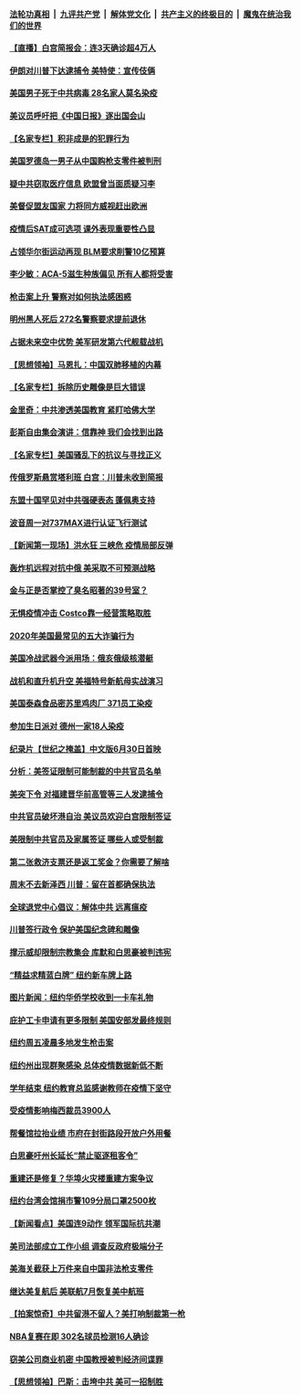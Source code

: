 ####  [法轮功真相](../../../../basic/blob/master/README.md?t=06300431) &nbsp;|&nbsp; [九评共产党](../../../../9ping.md/blob/master/README.md?t=06300431) &nbsp;|&nbsp; [解体党文化](../../../../jtdwh.md/blob/master/README.md?t=06300431)  &nbsp;|&nbsp; [共产主义的终极目的](../../../../gczydzjmd.md/blob/master/README.md?t=06300431) &nbsp;|&nbsp; [魔鬼在统治我们的世界](../../../../mgztzwmdsj.md/blob/master/README.md?t=06300431) 

#### [【直播】白宫简报会：连3天确诊超4万人](../pages/nsc412/n12220209.md?t=06300431) 

#### [伊朗对川普下达逮捕令 美特使：宣传伎俩](../pages/nsc412/n12220063.md?t=06300431) 

#### [美国男子死于中共病毒 28名家人莫名染疫](../pages/nsc412/n12219853.md?t=06300431) 

#### [美议员呼吁把《中国日报》逐出国会山](../pages/nsc412/n12219500.md?t=06300431) 

#### [【名家专栏】积非成是的犯罪行为](../pages/nsc412/n12210310.md?t=06300431) 

#### [美国罗德岛一男子从中国购枪支零件被判刑](../pages/nsc412/n12218503.md?t=06300431) 

#### [疑中共窃取医疗信息 欧盟曾当面质疑习李](../pages/nsc412/n12219204.md?t=06300431) 

#### [美督促盟友国家 力将同方威视赶出欧洲](../pages/nsc412/n12217695.md?t=06300431) 

#### [疫情后SAT成可选项  课外表现重要性凸显](../pages/nsc412/n12218516.md?t=06300431) 

#### [占领华尔街运动再现 BLM要求削警10亿预算](../pages/nsc412/n12218559.md?t=06300431) 

#### [李少敏：ACA-5滋生种族偏见      所有人都将受害](../pages/nsc412/n12218783.md?t=06300431) 

#### [枪击案上升 警察对如何执法感困惑](../pages/nsc412/n12218514.md?t=06300431) 

#### [明州黑人死后 272名警察要求提前退休](../pages/nsc412/n12218512.md?t=06300431) 

#### [占据未来空中优势 美军研发第六代舰载战机](../pages/nsc412/n12218407.md?t=06300431) 

#### [【思想领袖】马恩扎：中国双肺移植的内幕](../pages/nsc412/n12047397.md?t=06300431) 

#### [【名家专栏】拆除历史雕像是巨大错误](../pages/nsc412/n12216707.md?t=06300431) 

#### [金里奇：中共渗透美国教育 紧盯哈佛大学](../pages/nsc412/n12217783.md?t=06300431) 

#### [彭斯自由集会演讲：信靠神 我们会找到出路](../pages/nsc412/n12217902.md?t=06300431) 

#### [【名家专栏】美国骚乱下的抗议与寻找正义](../pages/nsc412/n12216737.md?t=06300431) 

#### [传俄罗斯悬赏塔利班 白宫：川普未收到简报](../pages/nsc412/n12217600.md?t=06300431) 

#### [东盟十国罕见对中共强硬表态 蓬佩奥支持](../pages/nsc412/n12217571.md?t=06300431) 

#### [波音周一对737MAX进行认证飞行测试](../pages/nsc412/n12217519.md?t=06300431) 

#### [【新闻第一现场】洪水狂 三峡危 疫情局部反弹](../pages/nsc412/n12217350.md?t=06300431) 

#### [轰炸机远程对抗中俄 美采取不可预测战略](../pages/nsc412/n12205278.md?t=06300431) 

#### [金与正是否掌控了臭名昭著的39号室？](../pages/nsc412/n12217251.md?t=06300431) 

#### [无惧疫情冲击 Costco靠一经营策略取胜](../pages/nsc412/n12208222.md?t=06300431) 

#### [2020年美国最常见的五大诈骗行为](../pages/nsc412/n12216881.md?t=06300431) 

#### [美国冷战武器今派用场：俄亥俄级核潜艇](../pages/nsc412/n12216507.md?t=06300431) 

#### [战机和直升机升空 美福特号新航母实战演习](../pages/nsc412/n12216326.md?t=06300431) 

#### [美国泰森食品密苏里鸡肉厂 371员工染疫](../pages/nsc412/n12216590.md?t=06300431) 

#### [参加生日派对 德州一家18人染疫](../pages/nsc412/n12216533.md?t=06300431) 

#### [纪录片【世纪之掩盖】中文版6月30日首映](../pages/nsc412/n12216557.md?t=06300431) 

#### [分析：美签证限制可能制裁的中共官员名单](../pages/nsc412/n12216563.md?t=06300431) 

#### [美突下令 对福建晋华前高管等三人发逮捕令](../pages/nsc412/n12216296.md?t=06300431) 

#### [中共官员破坏港自治 美议员欢迎白宫限制签证](../pages/nsc412/n12216313.md?t=06300431) 

#### [美限制中共官员及家属签证 哪些人或受制裁](../pages/nsc412/n12216208.md?t=06300431) 

#### [第二张救济支票还是返工奖金？你需要了解啥](../pages/nsc412/n12216185.md?t=06300431) 

#### [周末不去新泽西 川普：留在首都确保执法](../pages/nsc412/n12216075.md?t=06300431) 

#### [全球退党中心倡议：解体中共 远离瘟疫](../pages/nsc412/n12214964.md?t=06300431) 

#### [川普签行政令 保护美国纪念碑和雕像](../pages/nsc412/n12216036.md?t=06300431) 

#### [撑示威却限制宗教集会 库默和白思豪被判违宪](../pages/nsc412/n12215498.md?t=06300431) 

#### [“精益求精蓝白牌”  纽约新车牌上路](../pages/nsc412/n12215514.md?t=06300431) 

#### [图片新闻：纽约华侨学校收到一卡车礼物](../pages/nsc412/n12215479.md?t=06300431) 

#### [庇护工卡申请有更多限制 美国安部发最终规则](../pages/nsc412/n12215484.md?t=06300431) 

#### [纽约周五凌晨多地发生枪击案](../pages/nsc412/n12215489.md?t=06300431) 

#### [纽约州出现群聚感染  总体疫情数据新低不断](../pages/nsc412/n12215492.md?t=06300431) 

#### [学年结束   纽约教育总监感谢教师在疫情下坚守](../pages/nsc412/n12215495.md?t=06300431) 

#### [受疫情影响梅西裁员3900人](../pages/nsc412/n12215504.md?t=06300431) 

#### [帮餐馆拉抬业绩 市府在封街路段开放户外用餐](../pages/nsc412/n12215506.md?t=06300431) 

#### [白思豪吁州长延长“禁止驱逐租客令”](../pages/nsc412/n12215511.md?t=06300431) 

#### [重建还是修复？华埠火灾楼重建方案争议](../pages/nsc412/n12215517.md?t=06300431) 

#### [纽约台湾会馆捐市警109分局口罩2500枚](../pages/nsc412/n12215522.md?t=06300431) 

#### [【新闻看点】美国连9动作 领军国际抗共潮](../pages/nsc412/n12215121.md?t=06300431) 

#### [美司法部成立工作小组 调查反政府极端分子](../pages/nsc412/n12215788.md?t=06300431) 

#### [美海关截获上万件来自中国非法枪支零件](../pages/nsc412/n12215668.md?t=06300431) 

#### [继达美复航后 美联航7月恢复美中航班](../pages/nsc412/n12215347.md?t=06300431) 

#### [【拍案惊奇】中共留港不留人？美打响制裁第一枪](../pages/nsc412/n12215438.md?t=06300431) 

#### [NBA复赛在即  302名球员检测16人确诊](../pages/nsc412/n12215540.md?t=06300431) 

#### [窃美公司商业机密 中国教授被判经济间谍罪](../pages/nsc412/n12215195.md?t=06300431) 

#### [【思想领袖】巴斯：击垮中共 美可一招制胜](../pages/nsc412/n12033990.md?t=06300431) 

